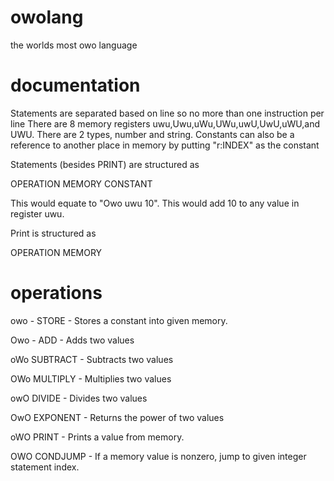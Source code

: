 # owolang

the worlds most owo language

# documentation

Statements are separated based on line so no more than one instruction per line
There are 8 memory registers uwu,Uwu,uWu,UWu,uwU,UwU,uWU,and UWU.
There are 2 types, number and string.
Constants can also be a reference to another place in memory by putting "r:INDEX" as the constant

Statements (besides PRINT) are structured as

OPERATION MEMORY CONSTANT 

This would equate to "Owo uwu 10". This would add 10 to any value in register uwu.

Print is structured as

OPERATION MEMORY

# operations

owo - STORE - Stores a constant into given memory.

Owo - ADD - Adds two values

oWo SUBTRACT - Subtracts two values

OWo MULTIPLY - Multiplies two values

owO DIVIDE - Divides two values

OwO EXPONENT - Returns the power of two values

oWO PRINT - Prints a value from memory.

OWO CONDJUMP - If a memory value is nonzero, jump to given integer statement index.
